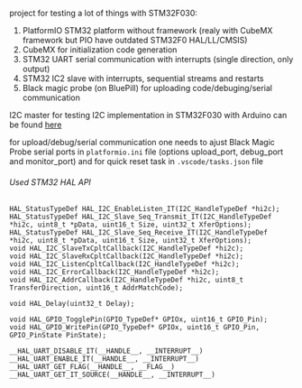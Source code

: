 project for testing a lot of things with STM32F030:

1. PlatformIO STM32 platform without framework (realy with CubeMX framework but PIO have outdated STM32F0 HAL/LL/CMSIS)
2. CubeMX for initialization code generation
3. STM32 UART serial communication with interrupts (single direction, only output)
4. STM32 IC2 slave with interrupts, sequential streams and restarts
5. Black magic probe (on BluePill) for uploading code/debuging/serial communication

I2C master for testing I2C implementation in STM32F030 with Arduino can be found [here](https://github.com/devegied/i2c_test_ArduinoMaster)

for upload/debug/serial communication one needs to ajust Black Magic Probe serial ports in `platformio.ini` file (options upload_port, debug_port and monitor_port) and for quick reset task in `.vscode/tasks.json` file

###### Used STM32 HAL API

```
HAL_StatusTypeDef HAL_I2C_EnableListen_IT(I2C_HandleTypeDef *hi2c);
HAL_StatusTypeDef HAL_I2C_Slave_Seq_Transmit_IT(I2C_HandleTypeDef *hi2c, uint8_t *pData, uint16_t Size, uint32_t XferOptions);
HAL_StatusTypeDef HAL_I2C_Slave_Seq_Receive_IT(I2C_HandleTypeDef *hi2c, uint8_t *pData, uint16_t Size, uint32_t XferOptions);
void HAL_I2C_SlaveTxCpltCallback(I2C_HandleTypeDef *hi2c);
void HAL_I2C_SlaveRxCpltCallback(I2C_HandleTypeDef *hi2c);
void HAL_I2C_ListenCpltCallback(I2C_HandleTypeDef *hi2c);
void HAL_I2C_ErrorCallback(I2C_HandleTypeDef *hi2c);
void HAL_I2C_AddrCallback(I2C_HandleTypeDef *hi2c, uint8_t TransferDirection, uint16_t AddrMatchCode);

void HAL_Delay(uint32_t Delay);

void HAL_GPIO_TogglePin(GPIO_TypeDef* GPIOx, uint16_t GPIO_Pin);
void HAL_GPIO_WritePin(GPIO_TypeDef* GPIOx, uint16_t GPIO_Pin, GPIO_PinState PinState);

__HAL_UART_DISABLE_IT(__HANDLE__, __INTERRUPT__)
__HAL_UART_ENABLE_IT(__HANDLE__, __INTERRUPT__)
__HAL_UART_GET_FLAG(__HANDLE__, __FLAG__)
__HAL_UART_GET_IT_SOURCE(__HANDLE__, __INTERRUPT__)
```